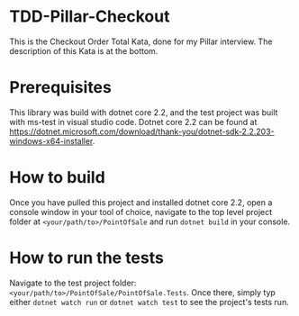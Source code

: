 # TDD-Pillar-Checkout
This is the Checkout Order Total Kata, done for my Pillar interview. The description of this Kata is at the bottom.

# Prerequisites
This library was build with dotnet core 2.2, and the test project was built with ms-test in visual studio code.
Dotnet core 2.2 can be found at https://dotnet.microsoft.com/download/thank-you/dotnet-sdk-2.2.203-windows-x64-installer.

# How to build
Once you have pulled this project and installed dotnet core 2.2, open a console window in your tool of choice, navigate to the top level project folder at `<your/path/to>/PointOfSale` and run `dotnet build` in your console.

# How to run the tests
Navigate to the test project folder: `<your/path/to>/PointOfSale/PointOfSale.Tests`. Once there, simply typ either `dotnet watch run` or `dotnet watch test` to see the project's tests run. 
